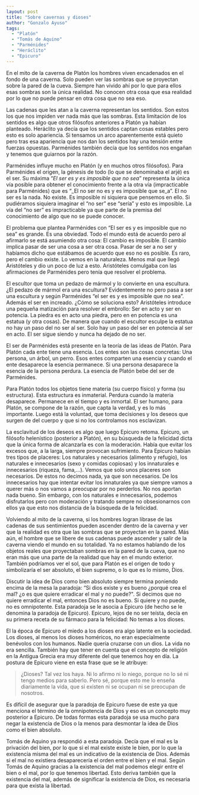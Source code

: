 ```yaml
---
layout: post
title: "Sobre cavernas y dioses"
author: "Gonzalo Ayuso"
tags: 
  - "Platón"
  - "Tomás de Aquino"
  - "Parménides"
  - "Heráclito"
  - "Epicuro"
---
```


En el mito de la caverna de Platón los hombres viven encadenados en el fondo de una caverna. Solo pueden ver las sombras que se proyectan sobre la pared de la cueva. Siempre han vivido ahí por lo que para ellos esas sombras son la única realidad. No conocen otra cosa que esa realidad por lo que no puede pensar en otra cosa que no sea eso.

Las cadenas que les atan a la caverna representan los sentidos. Son estos los que nos impiden ver nada más que las sombras. Esta limitación de los sentidos es algo que otros filósofos anteriores a Platón ya habían planteado. Heráclito ya decía que los sentidos captan cosas estables pero esto es solo apariencia. Si tensamos un arco aparentemente está quieto pero tras esa apariencia que nos dan los sentidos hay una tensión entre fuerzas opuestas. Parménides también decía que los sentidos nos engañan y tenemos que guiarnos por la razón.

Parménides influye mucho en Platón (y en muchos otros filósofos). Para Parménides el origen, la génesis de todo (lo que se denominaba el arjé) es el ser. Su máxima “_El ser es y es imposible que no sea_” representa la única vía posible para obtener el conocimiento frente a la otra vía (impracticable para Parménides) que es “_El no ser no es y es imposible que se_a”. El no ser es la nada. No existe. Es imposible ni siquiera que pensemos en ello. Si pudiéramos siquiera imaginar el “no ser” ese “sería”  y esto es imposible. La vía del “no ser” es impracticable ya que parte de la premisa del conocimiento de algo que no se puede conocer. 

El problema que plantea Parménides con “El ser es y es imposible que no sea” es grande. Es una obviedad. Todo el mundo está de acuerdo pero al afirmarlo se está asumiendo otra cosa: El cambio es imposible. El cambio implica pasar de ser una cosa a ser otra cosa. Pasar de ser a no ser y habíamos dicho que estábamos de acuerdo que eso no es posible. Es raro, pero el cambio existe. Lo vemos en la naturaleza. Menos mal que llegó Aristóteles y dio un poco de luz a esto. Aristóteles comulgaba con las afirmaciones de Parménides pero tenía que resolver el problema. 

El escultor que toma un pedazo de mármol y lo convierte en una escultura. ¿El pedazo de mármol era una escultura? Evidentemente no pero pasa a ser una escultura y según Parménides “el ser es y es imposible que no sea”. Además el ser en increado. ¿Cómo se soluciona esto? Aristóteles introduce una pequeña matización para resolver el embrollo: Ser en acto y ser en potencia. La piedra es en acto una piedra, pero en en potencia es una estatua (y otra cosas). De manera que cuando el escultor esculpe la estatua no hay un paso del no ser al ser. Solo hay un paso del ser en potencia al ser en acto. El ser sigue siendo y nunca ha dejado de no ser.

El ser de Parménides está presente en la teoría de las ideas de Platón. Para Platón cada ente tiene una esencia. Los entes son las cosas concretas: Una persona, un árbol, un perro. Esos entes comparten una esencia y cuando el ente desaparece la esencia permanece. Si una persona desaparece la esencia de la persona perdura. La esencia de Platón bebe del ser de Parménides. 

Para Platón todos los objetos tiene materia (su cuerpo físico) y forma (su estructura). Esta estructura es inmaterial. Perdura cuando la materia desaparece. Permanece en el tiempo y es inmortal. El ser humano, para Platón, se compone de la razón, que capta la verdad, y es lo más importante. Luego está la voluntad, que toma decisiones y los deseos que surgen de del cuerpo y que si no los controlamos nos esclavizan.

La esclavitud de los deseos es algo que luego Epicuro retoma. Epicuro, un filósofo helenístico (posterior a Platón), en su búsqueda de la felicidad dicta que la única forma de alcanzarla es con la moderación. Había que evitar los excesos que, a la larga, siempre provocan sufrimiento. Para Epicuro habían tres tipos de placeres: Los naturales y necesarios (alimento y refugio), los naturales e innecesarios (sexo y comidas copiosas) y los innaturales e innecesarios (riqueza, fama,...). Vemos que solo unos placeres son necesarios. De estos no decimos nada, ya que son necesarios. De los innecesarios hay que intentar evitar los innaturales ya que siempre vamos a querer más o nos vamos a preocupar por no perderlos. No nos aportan nada bueno. Sin embargo, con los naturales e innecesarios, podemos disfrutarlos pero con moderación y tratando sempre no obsesionarnos con ellos ya que esto nos distancia de la búsqueda de la felicidad.

Volviendo al mito de la caverna, si los hombres logran librase de las cadenas de sus sentimientos pueden ascender dentro de la caverna y ver que la realidad es otra que las sombras que se proyectan en la pared. Más aún, el hombre que se libere de sus cadenas puede ascender y salir de la caverna viendo el mundo en su totalidad. Ya no estamos hablando de los objetos reales que proyectaban sombras en la pared de la cueva, que no eran más que una parte de la realidad que hay en el mundo exterior. También podríamos ver el sol, que para Platón es el origen de todo y simbolizaría el ser absoluto, el bien supremo, o lo que es lo mismo, Dios.

Discutir la idea de Dios como bien absoluto siempre termina poniendo encima de la mesa la paradoja: “Si dios existe y es bueno ¿porqué crea el mal? ¿o es que quiere erradicar el mal y no puede?". Si decimos que no quiere erradicar el mal, entonces Dios no es bueno. Si quiere y no puede, no es omnipotente. Esta paradoja se le asocia a Epicuro (de hecho se le denomina la paradoja de Epicuro). Epicuro, lejos de no ser teísta, decía en su primera receta de su fármaco para la felicidad: No temas a los dioses. 

El la época de Epicuro el miedo a los dioses era algo latente en la sociedad. Los dioses, al menos los dioses homéricos, no eran especialmente benévolos con los humanos. Nadie quería cruzarse con un dios. La vida no era sencilla. También hay que tener en cuenta que el concepto de religión en la Antigua Grecia era muy diferente del que tenemos hoy en día. La postura de Epicuro viene en esta frase que se le atribuye: 

> ¿Dioses? Tal vez los haya. Ni lo afirmo ni lo niego, porque no lo sé ni tengo medios para saberlo. Pero sé, porque esto me lo enseña diariamente la vida, que si existen ni se ocupan ni se preocupan de nosotros.

Es difícil de asegurar que la paradoja de Epicuro fuese de este ya que menciona el término de la omnipotencia de Dios y eso es un concepto muy posterior a Epicuro. De todas formas esta paradoja se usa mucho para negar la existencia de Dios o la menos para desmontar la idea de Dios como el bien absoluto.

Tomás de Aquino ya respondió a esta paradoja. Decía que el mal es la privación del bien, por lo que si el mal existe existe le bien, por lo que la existencia misma del mal es un indicativo de la existencia de Dios. Además si el mal no existiera desaparecería el orden entre el bien y el mal. Según Tomás de Aquino gracias a la existencia del mal podemos elegir entre el bien o el mal, por lo que tenemos libertad. Esto deriva también que la existencia del mal, además de significar la existencia de Dios, es necesaria para que exista la libertad.
